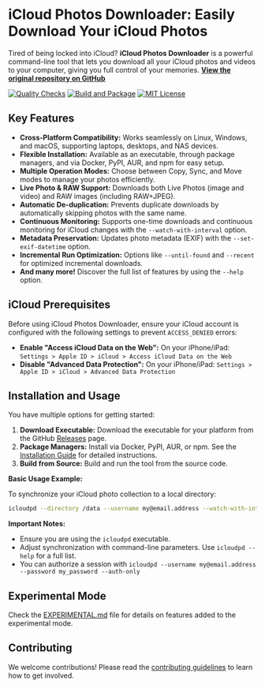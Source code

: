 # iCloud Photos Downloader: Easily Download Your iCloud Photos

Tired of being locked into iCloud?  **iCloud Photos Downloader** is a powerful command-line tool that lets you download all your iCloud photos and videos to your computer, giving you full control of your memories.  [**View the original repository on GitHub**](https://github.com/icloud-photos-downloader/icloud_photos_downloader)

[![Quality Checks](https://github.com/icloud-photos-downloader/icloud_photos_downloader/workflows/Quality%20Checks/badge.svg)](https://github.com/icloud-photos-downloader/icloud_photos_downloader/actions/workflows/quality-checks.yml)
[![Build and Package](https://github.com/icloud-photos-downloader/icloud_photos_downloader/workflows/Produce%20Artifacts/badge.svg)](https://github.com/icloud-photos-downloader/icloud_photos_downloader/actions/workflows/produce-artifacts.yml)
[![MIT License](https://img.shields.io/badge/license-MIT-blue.svg)](LICENSE)

## Key Features

*   **Cross-Platform Compatibility:** Works seamlessly on Linux, Windows, and macOS, supporting laptops, desktops, and NAS devices.
*   **Flexible Installation:** Available as an executable, through package managers, and via Docker, PyPI, AUR, and npm for easy setup.
*   **Multiple Operation Modes:** Choose between Copy, Sync, and Move modes to manage your photos efficiently.
*   **Live Photo & RAW Support:** Downloads both Live Photos (image and video) and RAW images (including RAW+JPEG).
*   **Automatic De-duplication:** Prevents duplicate downloads by automatically skipping photos with the same name.
*   **Continuous Monitoring:** Supports one-time downloads and continuous monitoring for iCloud changes with the `--watch-with-interval` option.
*   **Metadata Preservation:**  Updates photo metadata (EXIF) with the `--set-exif-datetime` option.
*   **Incremental Run Optimization:** Options like `--until-found` and `--recent` for optimized incremental downloads.
*   **And many more!** Discover the full list of features by using the `--help` option.

## iCloud Prerequisites

Before using iCloud Photos Downloader, ensure your iCloud account is configured with the following settings to prevent `ACCESS_DENIED` errors:

*   **Enable "Access iCloud Data on the Web":** On your iPhone/iPad: `Settings > Apple ID > iCloud > Access iCloud Data on the Web`
*   **Disable "Advanced Data Protection":** On your iPhone/iPad: `Settings > Apple ID > iCloud > Advanced Data Protection`

## Installation and Usage

You have multiple options for getting started:

1.  **Download Executable:** Download the executable for your platform from the GitHub [Releases](https://github.com/icloud-photos-downloader/icloud_photos_downloader/releases/tag/v1.29.2) page.
2.  **Package Managers:** Install via Docker, PyPI, AUR, or npm. See the [Installation Guide](https://icloud-photos-downloader.github.io/icloud_photos_downloader/install.html) for detailed instructions.
3.  **Build from Source:** Build and run the tool from the source code.

**Basic Usage Example:**

To synchronize your iCloud photo collection to a local directory:

```bash
icloudpd --directory /data --username my@email.address --watch-with-interval 3600
```

**Important Notes:**

*   Ensure you are using the `icloudpd` executable.
*   Adjust synchronization with command-line parameters. Use `icloudpd --help` for a full list.
*   You can authorize a session with  `icloudpd --username my@email.address --password my_password --auth-only`

## Experimental Mode

Check the [EXPERIMENTAL.md](EXPERIMENTAL.md) file for details on features added to the experimental mode.

## Contributing

We welcome contributions! Please read the [contributing guidelines](CONTRIBUTING.md) to learn how to get involved.